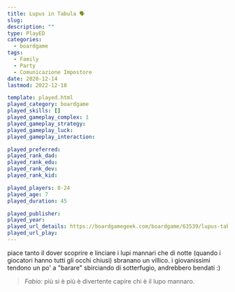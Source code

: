 ```yaml
---
title: Lupus in Tabula 🗣
slug: 
description: ""
type: PlayED
categories:
  - boardgame
tags:
  - Family
  - Party
  - Comunicazione Impostore
date: 2020-12-14
lastmod: 2022-12-18

template: played.html
played_category: boardgame
played_skills: []
played_gameplay_complex: 1
played_gameplay_strategy: 
played_gameplay_luck: 
played_gameplay_interaction: 

played_preferred: 
played_rank_dad: 
played_rank_edu: 
played_rank_dev: 
played_rank_kid: 

played_players: 8-24
played_age: 7
played_duration: 45

played_publisher: 
played_year: 
played_url_details: https://boardgamegeek.com/boardgame/63539/lupus-tabula
played_url_play: 
---
```


piace tanto il dover scoprire e linciare i lupi mannari che di notte (quando i giocatori hanno tutti gli occhi chiusi) sbranano un villico.
i giovanissimi tendono un po' a "barare" sbirciando di sotterfugio, andrebbero bendati :)

> *Fabio:*
> più si è più è divertente capire chi è il lupo mannaro.


